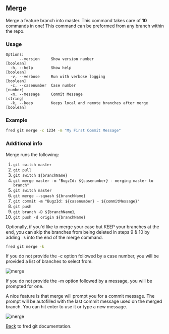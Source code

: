 ## Merge

Merge a feature branch into master.  This command takes care of **10** commands in one! This command can be preformed from any branch within the repo.   

### Usage

```
Options:
      --version     Show version number                                [boolean]
  -h, --help        Show help                                          [boolean]
  -v, --verbose     Run with verbose logging                           [boolean]
  -c, --casenumber  Case number                                         [number]
  -m, --message     Commit Message                                      [string]
  -k, --keep        Keeps local and remote branches after merge        [boolean]
```

### Example

```sh
fred git merge -c 1234 -m "My First Commit Message"
```

### Additional info

Merge runs the following:

1. `git switch master`
2. `git pull`
3. `git switch ${branchName}`
4. `git merge master -m "BugzId: ${casenumber} - merging master to branch"`
5. `git switch master`
6. `git merge --squash ${branchName}`
7. `git commit -m "BugzId: ${casenumber} - ${commitMessage}"`
8. `git push`
9.  `git branch -D ${branchName}`,
10. `git push -d origin ${branchName}`

Optionally, if you'd like to merge your case but KEEP your branches at the end, you can skip the branches from being deleted in steps 9 & 10 by adding `-k` into the end of the merge command.

```sh
fred git merge -k
```

If you do not provide the -c option followed by a case number, you will be provided a list of branches to select from.

![merge](./merge-select.png)

If you do not provide the -m option followed by a message, you will be prompted for one.

A nice feature is that merge will prompt you for a commit message. The prompt will be autofilled with the last commit message used on the merged branch. You can hit enter to use it or type a new message.

![merge](./merge-message.png)

[Back](../README.md) to fred git documentation.